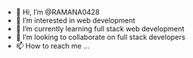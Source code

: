- 👋 Hi, I’m @RAMANA0428
- 👀 I’m interested in web development
- 🌱 I’m currently learning full stack web development
- 💞️ I’m looking to collaborate on full stack developers
- 📫 How to reach me ...

<!---
RAMANA0428/RAMANA0428 is a ✨ special ✨ repository because its `README.md` (this file) appears on your GitHub profile.
You can click the Preview link to take a look at your changes.
--->
